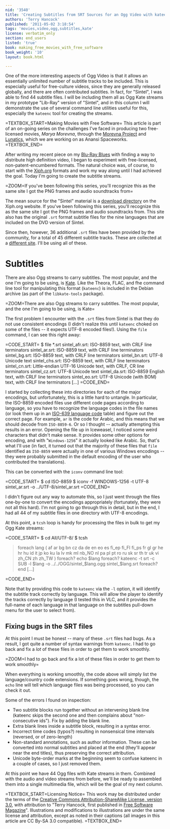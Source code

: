 ```yaml
---
nid: '3540'
title: 'Creating Subtitles from SRT Sources for an Ogg Video with kateenc'
authors: 'Terry Hancock'
published: '2011-05-02 3:18:54'
tags: 'movies,video,ogg,subtitles,kate'
license: verbatim_only
section: end_users
listed: 'true'
book: making_free_movies_with_free_software
book_weight: '10'
layout: book.html

---
```

<!-- Creating Subtitles from SRT Sources for an Ogg Video with kateenc -->

One of the more interesting aspects of Ogg Video is that it allows an essentially unlimited number of subtitle tracks to be included. This is especially useful for free-culture videos, since they are generally released globally, and there are often contributed subtitles. In fact, for "Sintel", I was able to find 44 subtitle files. I will be including them all as Ogg Kate streams in my prototype "Lib-Ray" version of "Sintel", and in this column I will demonstrate the  use of several command line utilities useful for this, especially the `kateenc` tool for creating the streams.

<!--break-->

=TEXTBOX_START=Making Movies with Free Software=
This article is part of an on-going series on the challenges I've faced in producing two free-licensed movies, _Marya Morevna_, through the [Morevna Project](http://www.morevnaproject.org) and [Lunatics](http://lunatics.tv), which we are working on as Anansi Spaceworks.
=TEXTBOX_END=

After writing my recent piece on my [Blu-Ray Blues](http://www.freesoftwaremagazine.com/columns/five_ideas_escaping_blu_ray_blues) with finding a way to distribute high definition video, I began to experiment with free-licensed, non-patent-encumbered formats. The natural choice was, of course, to start with the [Xiph.org](http://xiph.org) formats and work my way along until I had achieved the goal. Today I'm going to create the subtitle streams.

=ZOOM=If you've been following this series, you'll recognize this as the same site I got the PNG frames and audio soundtracks from=

The mean source for the "Sintel" material is a [download directory](http://media.xiph.org/sintel/) on the Xiph.org website. If you've been following this series, you'll recognize this as the same site I got the PNG frames and audio soundtracks from. This site also has the original `.srt` format subtitle files for the nine languages that are included on the DVD version of Sintel.

Since then, however, 36 additional `.srt` files have been provided by the community, for a total of 45 different subtitle tracks. These are collected at a [different site](http://subs.macouno.com/). I'll be using all of these.

# Subtitles

There are also Ogg streams to carry subtitles. The most popular, and the one I'm going to be using, is [Kate](http://wiki.xiph.org/kate). Like the Theora, FLAC, and fhe command line tool for manipulating this format (`kateenc`) is included in the Debian archive (as part of the `libkate-tools` package).

=ZOOM=There are also Ogg streams to carry subtitles. The most popular, and the one I'm going to be using, is Kate=

The first problem I encounter with the `.srt` files from Sintel is that they do not use consistent encodings (I didn't realize this until `kateenc` choked on some of the files -- it expects UTF-8 encoded files!). Using the `file` command, I can see this right away:

=CODE_START=
$ file *.srt
sintel_afr.srt:     ISO-8859 text, with CRLF line terminators
sintel_ar.srt:      ISO-8859 text, with CRLF line terminators
sintel_bg.srt:      ISO-8859 text, with CRLF line terminators
sintel_bn.srt:      UTF-8 Unicode text
sintel_chs.srt:     ISO-8859 text, with CRLF line terminators
sintel_cn.srt:      Little-endian UTF-16 Unicode text, with CRLF, CR line terminators
sintel_cz.srt:      UTF-8 Unicode text
sintel_da.srt:      ISO-8859 English text, with CRLF line terminators
sintel_eo.srt:      UTF-8 Unicode (with BOM) text, with CRLF line terminators
    [...]
=CODE_END=

I started by collecting these into directories for each of the major encodings, but unfortunately, this is a little hard to untangle. In particular, the ISO-8859 encoded files use different code pages according to language, so you have to recognize the language codes in the file names (or look them up in an [ISO-639 language code](http://en.wikipedia.org/wiki/ISO_639) table) and figure out the correct page. For example, `ar` is the code for Arabic, and this means that we should decode from `ISO-8859-6`. Or so I thought -- actually attempting this results in an error. Opening the file up in Iceweasel, I noticed some weird characters that didn't make sense. It provides some other options for encoding, and with "`Windows-1256`" it actually looked like Arabic. So, that's what I'll use (in fact, it turned out that the majority of these files that `file` identified as `ISO-8859` were actually in one of various Windows encodings -- they were probably submitted in the default encoding of the user who contributed the translations).

This can be converted with the `iconv` command line tool:

=CODE_START=
$ cd ISO-8859
$ iconv -f WINDOWS-1256 -t UTF-8 sintel_ar.srt -o ../UTF-8/sintel_ar.srt
=CODE_END=

I didn't figure out any way to automate this, so I just went through the files one-by-one to convert the encodings appropriately (fortunately, they were not all this hard). I'm not going to go through this in detail, but in the end, I had all 44 of my subtitle files in one directory with UTF-8 encodings.

At this point, a `tcsh` loop is handy for processing the files in bulk to get my Ogg Kate streams:

=CODE_START=
$ cd All/UTF-8/
$ tcsh
> foreach lang ( af ar bg bn cz da de en eo es fi_ep fi_FI fi_ps fr gl gr he hr hu id it jp ko ku la lv mk ml nb_NO nl pa pl pt ro ru sk sr th tr uk vi zh_CN zh zh_TW )
foreach? echo $lang
foreach? kateenc -t srt -c SUB -l $lang -o ../../OGG/sintel_$lang.ogg sintel_$lang.srt
foreach? end
  [...]
> 
=CODE_END=

Note that by providing this code to `kateenc` via the `-l` option, it will identify the subtitle track correctly by language. This will allow the player to identify the tracks correctly by language (I tested this in VLC, and it provides the full-name of each language in that language on the subtitles pull-down menu for the user to select from).

## Fixing bugs in the SRT files

At this point I must be honest -- many of these `.srt` files had bugs. As a result, I got quite a number of syntax warnings from `kateenc`. I had to go back and fix a _lot_ of these files in order to get them to work smoothly.

=ZOOM=I had to go back and fix a lot of these files in order to get them to work smoothly=

When everything is working smoothly, the code above will simply list the language/country code extensions. If something goes wrong, though, the `echo` line will tell which language files was being processed, so you can check it out.

Some of the errors I found on inspection:

* Two subtitle blocks run together without an intervening blank line (kateenc skips the second one and then complains about "non-consecutive ids"). Fix by adding the blank line.
* Extra blank lines inside a subtitle block, resulting in a syntax error.
* Incorrect time codes (typos?) resulting in nonsensical time intervals (reversed, or of zero-length)
* Non-standard annotations, such as author information. These can be converted into normal subtitles and placed at the end (they'll appear near the end titles), thus preserving the correct attribution.
* Unicode byte-order marks at the beginning seem to confuse kateenc in a couple of cases, so I just removed them.

At this point we have 44 Ogg files with Kate streams in them. Combined with the audio and video streams from before, we'll be ready to assembled them into a single multimedia file, which will be the goal of my next column.

=TEXTBOX_START=Licensing Notice=
This work may be distributed under the terms of the [Creative Commons Attribution-ShareAlike License, version 3.0](http://creativecommons.org/licenses/by-sa/3.0), with attribution to "Terry Hancock, first published in [Free Software Magazine](http://www.freesoftwaremagazine.com)". Illustrations and modifications to illustrations are under the same license and attribution, except as noted in their captions (all images in this article are CC By-SA 3.0 compatible).
=TEXTBOX_END=
